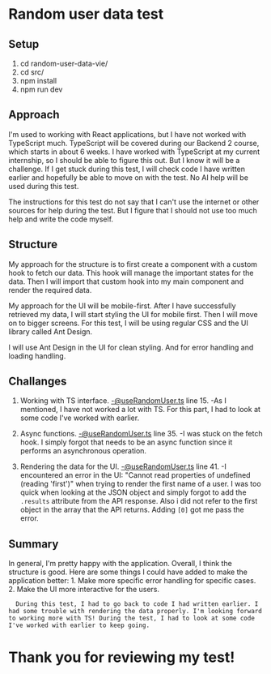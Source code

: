 # Random user data test

## Setup

1. cd random-user-data-vie/
2. cd src/
3. npm install
4. npm run dev

## Approach

I'm used to working with React applications, but I have not worked with TypeScript much. TypeScript will be covered during our Backend 2 course, which starts in about 6 weeks. I have worked with TypeScript at my current internship, so I should be able to figure this out. But I know it will be a challenge. If I get stuck during this test, I will check code I have written earlier and hopefully be able to move on with the test. No AI help will be used during this test.

The instructions for this test do not say that I can't use the internet or other sources for help during the test. But I figure that I should not use too much help and write the code myself.

## Structure

My approach for the structure is to first create a component with a custom hook to fetch our data. This hook will manage the important states for the data. Then I will import that custom hook into my main component and render the required data.

My approach for the UI will be mobile-first. After I have successfully retrieved my data, I will start styling the UI for mobile first. Then I will move on to bigger screens. For this test, I will be using regular CSS and the UI library called Ant Design.

I will use Ant Design in the UI for clean styling. And for error handling and loading handling.

## Challanges

1. Working with TS interface.
   -@useRandomUser.ts line 15.
   -As I mentioned, I have not worked a lot with TS. For this part, I had to look at some code I've worked with earlier.

2. Async functions.
   -@useRandomUser.ts line 35.
   -I was stuck on the fetch hook. I simply forgot that needs to be an async function since it performs an asynchronous operation.

3. Rendering the data for the UI.
   -@useRandomUser.ts line 41.
   -I encountered an error in the UI: "Cannot read properties of undefined (reading 'first')" when trying to render the first name of a user. I was too quick when looking at the JSON object and simply forgot to add the `.results` attribute from the API response.
   Also i did not refer to the first object in the array that the API returns. Adding `[0]` got me pass the error.

## Summary

In general, I'm pretty happy with the application. Overall, I think the structure is good. Here are some things I could have added to make the application better: 1. Make more specific error handling for specific cases. 2. Make the UI more interactive for the users.

      During this test, I had to go back to code I had written earlier. I had some trouble with rendering the data properly. I'm looking forward to working more with TS! During the test, I had to look at some code I've worked with earlier to keep going.

# Thank you for reviewing my test!
